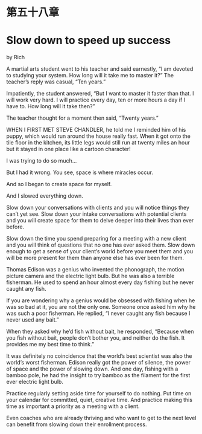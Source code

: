 # 第五十八章

# Slow down to speed up success

by Rich

A martial arts student went to his teacher and said earnestly, “I am devoted to studying your system. How long will it take me to master it?” The teacher’s reply was casual, “Ten years.”

Impatiently, the student answered, “But I want to master it faster than that. I will work very hard. I will practice every day, ten or more hours a day if I have to. How long will it take then?”

The teacher thought for a moment then said, “Twenty years.”

WHEN I FIRST MET STEVE CHANDLER, he told me I reminded him of his puppy, which would run around the house really fast. When it got onto the tile floor in the kitchen, its little legs would still run at twenty miles an hour but it stayed in one place like a cartoon character!

I was trying to do so much...

But I had it wrong. You see, space is where miracles occur.

And so I began to create space for myself.

And I slowed everything down.

Slow down your conversations with clients and you will notice things they can’t yet see. Slow down your intake conversations with potential clients and you will create space for them to delve deeper into their lives than ever before.

Slow down the time you spend preparing for a meeting with a new client and you will think of questions that no one has ever asked them. Slow down enough to get a sense of your client’s world before you meet them and you will be more present for them than anyone else has ever been for them.



Thomas Edison was a genius who invented the phonograph, the motion picture camera and the electric light bulb. But he was also a terrible fisherman. He used to spend an hour almost every day fishing but he never caught any fish.

If you are wondering why a genius would be obsessed with fishing when he was so bad at it, you are not the only one. Someone once asked him why he was such a poor fisherman. He replied, “I never caught any fish because I never used any bait.”

When they asked why he’d fish without bait, he responded, “Because when you fish without bait, people don’t bother you, and neither do the fish. It provides me my best time to think.”

It was definitely no coincidence that the world’s best scientist was also the world’s worst fisherman. Edison really got the power of silence, the power of space and the power of slowing down. And one day, fishing with a bamboo pole, he had the insight to try bamboo as the filament for the first ever electric light bulb.

Practice regularly setting aside time for yourself to do nothing. Put time on your calendar for committed, quiet, creative time. And practice making this time as important a priority as a meeting with a client.

Even coaches who are already thriving and who want to get to the next level can benefit from slowing down their enrollment process.
